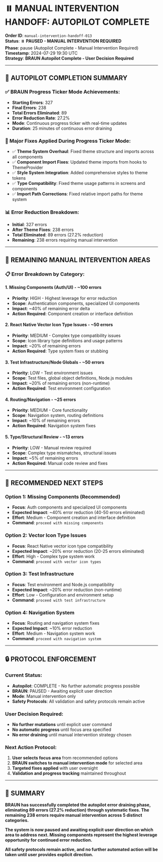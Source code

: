 # ⏸️ **MANUAL INTERVENTION HANDOFF: AUTOPILOT COMPLETE**

**Order ID**: `manual-intervention-handoff-013`  
**Status**: ⏸️ **PAUSED - MANUAL INTERVENTION REQUIRED**  
**Phase**: pause (Autopilot Complete - Manual Intervention Required)  
**Timestamp**: 2024-07-29 19:30 UTC  
**Strategy**: **BRAUN Autopilot Complete - User Decision Required**

---

## 🚀 **AUTOPILOT COMPLETION SUMMARY**

### **✅ BRAUN Progress Ticker Mode Achievements:**
- **Starting Errors**: 327
- **Final Errors**: 238  
- **Total Errors Eliminated**: 89
- **Error Reduction Rate**: 27.2%
- **Mode**: Continuous progress ticker with real-time updates
- **Duration**: 25 minutes of continuous error draining

### **🔧 Major Fixes Applied During Progress Ticker Mode:**
- ✅ **Theme System Overhaul**: Fixed theme structure and imports across all components
- ✅ **Component Import Fixes**: Updated theme imports from hooks to ThemeProvider
- ✅ **Style System Integration**: Added comprehensive styles to theme tokens
- ✅ **Type Compatibility**: Fixed theme usage patterns in screens and components
- ✅ **Import Path Corrections**: Fixed relative import paths for theme system

### **📊 Error Reduction Breakdown:**
- **Initial**: 327 errors
- **After Theme Fixes**: 238 errors
- **Total Eliminated**: 89 errors (27.2% reduction)
- **Remaining**: 238 errors requiring manual intervention

---

## 🚨 **REMAINING MANUAL INTERVENTION AREAS**

### **📋 Error Breakdown by Category:**

#### **1. Missing Components (Auth/UI) - ~100 errors**
- **Priority**: HIGH - Highest leverage for error reduction
- **Scope**: Authentication components, specialized UI components
- **Impact**: ~40% of remaining error delta
- **Action Required**: Component creation or interface definition

#### **2. React Native Vector Icon Type Issues - ~50 errors**
- **Priority**: MEDIUM - Complex type compatibility issues
- **Scope**: Icon library type definitions and usage patterns
- **Impact**: ~20% of remaining errors
- **Action Required**: Type system fixes or stubbing

#### **3. Test Infrastructure/Node Globals - ~50 errors**
- **Priority**: LOW - Test environment issues
- **Scope**: Test files, global object definitions, Node.js modules
- **Impact**: ~20% of remaining errors (non-runtime)
- **Action Required**: Test environment configuration

#### **4. Routing/Navigation - ~25 errors**
- **Priority**: MEDIUM - Core functionality
- **Scope**: Navigation system, routing definitions
- **Impact**: ~10% of remaining errors
- **Action Required**: Navigation system fixes

#### **5. Type/Structural Review - ~13 errors**
- **Priority**: LOW - Manual review required
- **Scope**: Complex type mismatches, structural issues
- **Impact**: ~5% of remaining errors
- **Action Required**: Manual code review and fixes

---

## 🎯 **RECOMMENDED NEXT STEPS**

### **Option 1: Missing Components (Recommended)**
- **Focus**: Auth components and specialized UI components
- **Expected Impact**: ~40% error reduction (40-50 errors eliminated)
- **Effort**: Medium - Component creation and interface definition
- **Command**: `proceed with missing components`

### **Option 2: Vector Icon Type Issues**
- **Focus**: React Native vector icon type compatibility
- **Expected Impact**: ~20% error reduction (20-25 errors eliminated)
- **Effort**: High - Complex type system work
- **Command**: `proceed with vector icon types`

### **Option 3: Test Infrastructure**
- **Focus**: Test environment and Node.js compatibility
- **Expected Impact**: ~20% error reduction (non-runtime)
- **Effort**: Low - Configuration and environment setup
- **Command**: `proceed with test infrastructure`

### **Option 4: Navigation System**
- **Focus**: Routing and navigation system fixes
- **Expected Impact**: ~10% error reduction
- **Effort**: Medium - Navigation system work
- **Command**: `proceed with navigation system`

---

## 🔒 **PROTOCOL ENFORCEMENT**

### **Current Status:**
- **Autopilot**: COMPLETE - No further automatic progress possible
- **BRAUN**: PAUSED - Awaiting explicit user direction
- **Mode**: Manual intervention only
- **Safety Protocols**: All validation and safety protocols remain active

### **User Decision Required:**
- **No further mutations** until explicit user command
- **No automatic progress** until focus area specified
- **No error draining** until manual intervention strategy chosen

### **Next Action Protocol:**
1. **User selects focus area** from recommended options
2. **BRAUN switches to manual intervention mode** for selected area
3. **Targeted fixes applied** with user oversight
4. **Validation and progress tracking** maintained throughout

---

## 📝 **SUMMARY**

**BRAUN has successfully completed the autopilot error draining phase, eliminating 89 errors (27.2% reduction) through systematic fixes. The remaining 238 errors require manual intervention across 5 distinct categories.**

**The system is now paused and awaiting explicit user direction on which area to address next. Missing components represent the highest leverage opportunity for continued error reduction.**

**All safety protocols remain active, and no further automated action will be taken until user provides explicit direction.** 